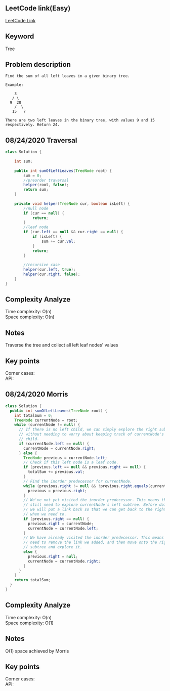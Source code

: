 ## LeetCode link(Easy)
[LeetCode Link](https://leetcode.com/problems/sum-of-left-leaves/)
 
## Keyword
Tree

## Problem description
```
Find the sum of all left leaves in a given binary tree.

Example:

    3
   / \
  9  20
    /  \
   15   7

There are two left leaves in the binary tree, with values 9 and 15 respectively. Return 24.
```
## 08/24/2020 Traversal
```java
class Solution {
    
    int sum;
    
    public int sumOfLeftLeaves(TreeNode root) {
        sum = 0;
        //preorder traversal
        helper(root, false);
        return sum;
    }
    
    private void helper(TreeNode cur, boolean isLeft) {
        //null node
        if (cur == null) {
            return;
        }
        //leaf node
        if (cur.left == null && cur.right == null) {
            if (isLeft) {
                sum += cur.val;
            }
            return;
        }
        
        //recursive case
        helper(cur.left, true);
        helper(cur.right, false);
    }
}
```

## Complexity Analyze
Time complexity: O(n)  
Space complexity: O(n)

## Notes
Traverse the tree and collect all left leaf nodes' values  

## Key points
Corner cases:   
API:

## 08/24/2020 Morris
```java
class Solution {
  public int sumOfLeftLeaves(TreeNode root) {
    int totalSum = 0;
    TreeNode currentNode = root;
    while (currentNode != null) {
      // If there is no left child, we can simply explore the right subtree
      // without needing to worry about keeping track of currentNode's other
      // child.
      if (currentNode.left == null) {
        currentNode = currentNode.right;
      } else {
        TreeNode previous = currentNode.left;
        // Check if this left node is a leaf node.
        if (previous.left == null && previous.right == null) {
          totalSum += previous.val;
        }
        // Find the inorder predecessor for currentNode.
        while (previous.right != null && !previous.right.equals(currentNode)) {
          previous = previous.right;
        }
        // We've not yet visited the inorder predecessor. This means that we 
        // still need to explore currentNode's left subtree. Before doing this,
        // we will put a link back so that we can get back to the right subtree
        // when we need to.
        if (previous.right == null) {
          previous.right = currentNode;
          currentNode = currentNode.left;
        }
        // We have already visited the inorder predecessor. This means that we
        // need to remove the link we added, and then move onto the right
        // subtree and explore it.
        else {
          previous.right = null;
          currentNode = currentNode.right;
        }
      }
    }
    return totalSum;
  }
}
```

## Complexity Analyze
Time complexity: O(n)  
Space complexity: O(1)

## Notes
O(1) space achieved by Morris

## Key points
Corner cases:   
API: